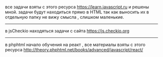 ﻿все задачи взяты с этого ресурса https://learn.javascript.ru и решены мной.
задачи будут находиться прямо в HTML так как выносить их в отдельную папку не вижу смысла , слишком маленькие.

------
в jsCheckio находяться задачи с сайта https://js.checkio.org

------

в phphtml начало обучения на реакт , все материалы взяты с этого ресурса http://theory.phphtml.net/books/advanced/javascript/react/ 